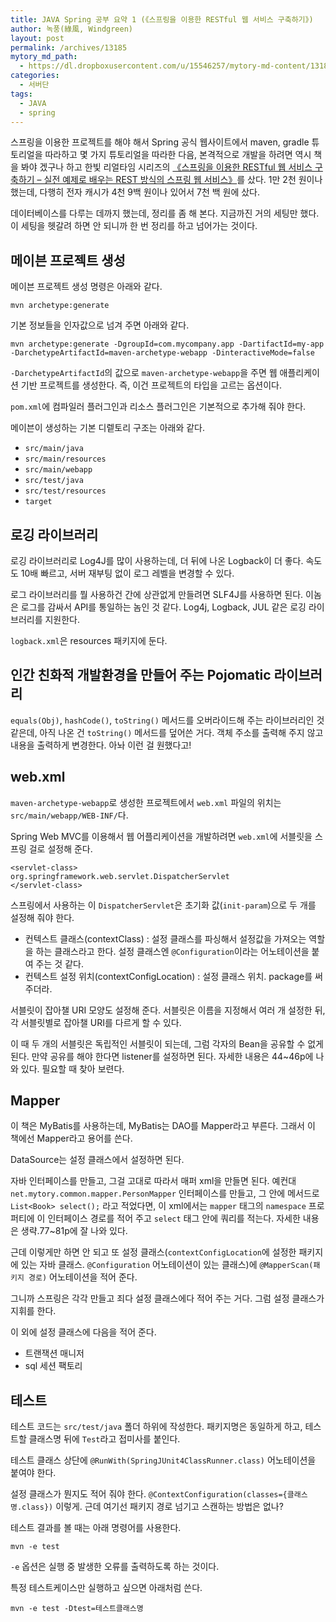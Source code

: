```yaml
---
title: JAVA Spring 공부 요약 1 (《스프링을 이용한 RESTful 웹 서비스 구축하기》)
author: 녹풍(綠風, Windgreen)
layout: post
permalink: /archives/13185
mytory_md_path:
  - https://dl.dropboxusercontent.com/u/15546257/mytory-md-content/13185-spring-study.md
categories:
  - 서버단
tags:
  - JAVA
  - spring
---
```

스프링을 이용한 프로젝트를 해야 해서 Spring 공식 웹사이트에서 maven, gradle 튜토리얼을 따라하고 몇 가지 튜토리얼을 따라한 다음, 본격적으로 개발을 하려면 역시 책을 봐야 겠구나 하고 한빛 리얼타임 시리즈의 [《스프링을 이용한 RESTful 웹 서비스 구축하기 &#8211; 실전 예제로 배우는 REST 방식의 스프링 웹 서비스》][1]를 샀다. 1만 2천 원이나 했는데, 다행히 전자 캐시가 4천 9백 원이나 있어서 7천 백 원에 샀다.

데이터베이스를 다루는 데까지 했는데, 정리를 좀 해 본다. 지금까진 거의 세팅만 했다. 이 세팅을 헷갈려 하면 안 되니까 한 번 정리를 하고 넘어가는 것이다.

## 메이븐 프로젝트 생성

메이븐 프로젝트 생성 명령은 아래와 같다.

    mvn archetype:generate
    

기본 정보들을 인자값으로 넘겨 주면 아래와 같다.

    mvn archetype:generate -DgroupId=com.mycompany.app -DartifactId=my-app -DarchetypeArtifactId=maven-archetype-webapp -DinteractiveMode=false
    

`-DarchetypeArtifactId`의 값으로 `maven-archetype-webapp`을 주면 웹 애플리케이션 기반 프로젝트를 생성한다. 즉, 이건 프로젝트의 타입을 고르는 옵션이다.

`pom.xml`에 컴파일러 플러그인과 리소스 플러그인은 기본적으로 추가해 줘야 한다.

메이븐이 생성하는 기본 디렡토리 구조는 아래와 같다.

*   `src/main/java`
*   `src/main/resources`
*   `src/main/webapp`
*   `src/test/java`
*   `src/test/resources`
*   `target`

## 로깅 라이브러리

로깅 라이브러리로 Log4J를 많이 사용하는데, 더 뒤에 나온 Logback이 더 좋다. 속도도 10배 빠르고, 서버 재부팅 없이 로그 레벨을 변경할 수 있다.

로그 라이브러리를 뭘 사용하건 간에 상관없게 만들려면 SLF4J를 사용하면 된다. 이놈은 로그를 감싸서 API를 통일하는 놈인 것 같다. Log4j, Logback, JUL 같은 로깅 라이브러리를 지원한다.

`logback.xml`은 resources 패키지에 둔다.

## 인간 친화적 개발환경을 만들어 주는 Pojomatic 라이브러리

`equals(Obj)`, `hashCode()`, `toString()` 메서드를 오버라이드해 주는 라이브러리인 것 같은데, 아직 나온 건 `toString()` 메서드를 덮어쓴 거다. 객체 주소를 출력해 주지 않고 내용을 출력하게 변경한다. 아놔 이런 걸 원했다고!

## web.xml

`maven-archetype-webapp`로 생성한 프로젝트에서 `web.xml` 파일의 위치는 `src/main/webapp/WEB-INF/`다.

Spring Web MVC를 이용해서 웹 어플리케이션을 개발하려면 `web.xml`에 서블릿을 스프링 걸로 설정해 준다.

    <servlet-class>
    org.springframework.web.servlet.DispatcherServlet
    </servlet-class>
    

스프링에서 사용하는 이 `DispatcherServlet`은 초기화 값(`init-param`)으로 두 개를 설정해 줘야 한다.

*   컨텍스트 클래스(contextClass) : 설정 클래스를 파싱해서 설정값을 가져오는 역할을 하는 클래스라고 한다. 설정 클래스엔 `@Configuration`이라는 어노테이션을 붙여 주는 것 같다.
*   컨텍스트 설정 위치(contextConfigLocation) : 설정 클래스 위치. package를 써 주더라.

서블릿이 잡아챌 URI 모양도 설정해 준다. 서블릿은 이름을 지정해서 여러 개 설정한 뒤, 각 서블릿별로 잡아챌 URI를 다르게 할 수 있다.

이 때 두 개의 서블릿은 독립적인 서블릿이 되는데, 그럼 각자의 Bean을 공유할 수 없게 된다. 만약 공유를 해야 한다면 listener를 설정하면 된다. 자세한 내용은 44~46p에 나와 있다. 필요할 때 찾아 보련다.

## Mapper

이 책은 MyBatis를 사용하는데, MyBatis는 DAO를 Mapper라고 부른다. 그래서 이 책에선 Mapper라고 용어를 쓴다.

DataSource는 설정 클래스에서 설정하면 된다.

자바 인터페이스를 만들고, 그걸 고대로 따라서 매퍼 xml을 만들면 된다. 예컨대 `net.mytory.common.mapper.PersonMapper` 인터페이스를 만들고, 그 안에 메서드로 `List<Book> select();` 라고 적었다면, 이 xml에서는 `mapper` 태그의 `namespace` 프로퍼티에 이 인터페이스 경로를 적어 주고 `select` 태그 안에 쿼리를 적는다. 자세한 내용은 생략.77~81p에 잘 나와 있다.

근데 이렇게만 하면 안 되고 또 설정 클래스(`contextConfigLocation`에 설정한 패키지에 있는 자바 클래스. `@Configuration` 어노테이션이 있는 클래스)에 `@MapperScan(패키지 경로)` 어노테이션을 적어 준다.

그니까 스프링은 각각 만들고 죄다 설정 클래스에다 적어 주는 거다. 그럼 설정 클래스가 지휘를 한다.

이 외에 설정 클래스에 다음을 적어 준다.

*   트랜잭션 매니저
*   sql 세션 팩토리

## 테스트

테스트 코드는 `src/test/java` 폴더 하위에 작성한다. 패키지명은 동일하게 하고, 테스트할 클래스명 뒤에 `Test`라고 접미사를 붙인다.

테스트 클래스 상단에 `@RunWith(SpringJUnit4ClassRunner.class)` 어노테이션을 붙여야 한다.

설정 클래스가 뭔지도 적어 줘야 한다. `@ContextConfiguration(classes={클래스명.class})` 이렇게. 근데 여기선 패키지 경로 넘기고 스캔하는 방법은 없나?

테스트 결과를 볼 때는 아래 명령어를 사용한다.

    mvn -e test
    

`-e` 옵션은 실행 중 발생한 오류를 출력하도록 하는 것이다.

특정 테스트케이스만 실행하고 싶으면 아래처럼 쓴다.

    mvn -e test -Dtest=테스트클래스명

 [1]: http://www.hanbit.co.kr/ebook/look.html?isbn=9788968486890